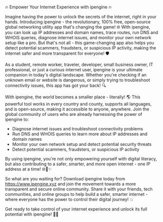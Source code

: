 🔥 Empower Your Internet Experience with ipengine 🔥

Imagine having the power to unlock the secrets of the internet, right in your hands. Introducing ipengine - the revolutionary, 100% free, open-source global networking utility app that's changing the game! 🌐 With ipengine, you can look up IP addresses and domain names, trace routes, run DNS and WHOIS queries, diagnose internet issues, and monitor your own network setup like a pro. But that's not all - this game-changing app also helps you detect potential scammers, fraudsters, or suspicious IP activity, making the internet safer and more transparent for everyone! 🛡️

As a student, remote worker, traveler, developer, small business owner, IT professional, or just a curious internet user, ipengine is your ultimate companion in today's digital landscape. Whether you're checking if an unknown email or website is dangerous, or simply trying to troubleshoot connectivity issues, this app has got your back! 🔍

With ipengine, the world becomes a smaller place - literally! 🌎 This powerful tool works in every country and county, supports all languages, and is open-source, making it accessible to anyone, anywhere. Join the global community of users who are already harnessing the power of ipengine to:

* Diagnose internet issues and troubleshoot connectivity problems
* Run DNS and WHOIS queries to learn more about IP addresses and domain names
* Monitor your own network setup and detect potential security threats
* Detect potential scammers, fraudsters, or suspicious IP activity

By using ipengine, you're not only empowering yourself with digital literacy, but also contributing to a safer, smarter, and more open internet - one IP address at a time! 🌐🚀✨

So what are you waiting for? Download ipengine today from https://www.ipengine.xyz and join the movement towards a more transparent and secure online community. Share it with your friends, tech communities, and online groups to help build a safer, smarter internet - where everyone has the power to control their digital journey! 💥

Get ready to take control of your internet experience and unlock its full potential with ipengine! 🚀✨